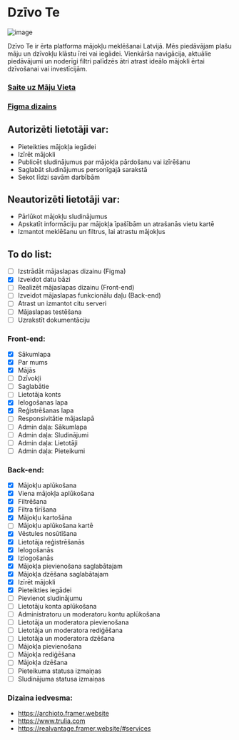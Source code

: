 # Dzīvo Te

![image](https://github.com/user-attachments/assets/5bc667e3-6210-4fdc-bf5a-55a75ef9b05a)

Dzīvo Te ir ērta platforma mājokļu meklēšanai Latvijā. Mēs piedāvājam plašu māju un dzīvokļu klāstu īrei vai iegādei. Vienkārša navigācija, aktuālie piedāvājumi un noderīgi filtri palīdzēs ātri atrast ideālo mājokli ērtai dzīvošanai vai investīcijām.

### [Saite uz Māju Vieta](https://kristovskis.lv/3pt2/kraine/Maju-Vieta/)

### [Figma dizains](https://www.figma.com/design/g97rlAnhjLxV73usrF00lf/M%C4%81juVieta?node-id=0-1&t=PaySlNA2Bwvnrtxg-1)

## Autorizēti lietotāji var:

- Pieteikties mājokļa iegādei
- Izīrēt mājokli
- Publicēt sludinājumus par mājokļa pārdošanu vai izīrēšanu
- Saglabāt sludinājumus personīgajā sarakstā
- Sekot līdzi savām darbībām

## Neautorizēti lietotāji var:

- Pārlūkot mājokļu sludinājumus
- Apskatīt informāciju par mājokļa īpašībām un atrašanās vietu kartē
- Izmantot meklēšanu un filtrus, lai atrastu mājokļus

## To do list:

- [ ] Izstrādāt mājaslapas dizainu (Figma)
- [x] Izveidot datu bāzi
- [ ] Realizēt mājaslapas dizainu (Front-end)
- [ ] Izveidot mājaslapas funkcionālu daļu (Back-end)
- [ ] Atrast un izmantot citu serveri
- [ ] Mājaslapas testēšana
- [ ] Uzrakstīt dokumentāciju

### Front-end:

- [x] Sākumlapa
- [x] Par mums
- [x] Mājās
- [ ] Dzīvokļi
- [ ] Saglabātie
- [ ] Lietotāja konts
- [x] Ielogošanas lapa
- [x] Reģistrēšanas lapa
- [ ] Responsivitātie mājaslapā
- [ ] Admin daļa: Sākumlapa
- [ ] Admin daļa: Sludinājumi
- [ ] Admin daļa: Lietotāji
- [ ] Admin daļa: Pieteikumi

### Back-end:

- [x] Mājokļu aplūkošana
- [x] Viena mājokļa aplūkošana
- [x] Filtrēšana
- [x] Filtra tīrīšana
- [x] Mājokļu kartošāna
- [ ] Mājokļu aplūkošana kartē
- [x] Vēstules nosūtīšana
- [x] Lietotāja reģistrēšanās
- [x] Ielogošanās
- [x] Izlogošanās
- [x] Mājokļa pievienošana saglabātajam
- [x] Mājokļa dzēšana saglabātajam
- [x] Izīrēt mājokli
- [x] Pieteikties iegādei
- [ ] Pievienot sludinājumu
- [ ] Lietotāju konta aplūkošana
- [ ] Administratoru un moderatoru kontu aplūkošana
- [ ] Lietotāja un moderatora pievienošana
- [ ] Lietotāja un moderatora rediģēšana
- [ ] Lietotāja un moderatora dzēšana
- [ ] Mājokļa pievienošana
- [ ] Mājokļa rediģēšana
- [ ] Mājokļa dzēšana
- [ ] Pieteikuma statusa izmaiņas
- [ ] Sludinājuma statusa izmaiņas

### Dizaina iedvesma:

- https://archioto.framer.website
- https://www.trulia.com
- https://realvantage.framer.website/#services
